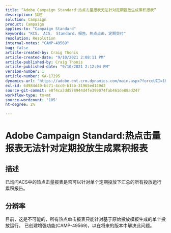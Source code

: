 ```yaml
---
title: “Adobe Campaign Standard:热点击量报表无法针对定期投放生成累积报表”
description: 描述
solution: Campaign
product: Campaign
applies-to: "Campaign Standard"
keywords: "KCS， ACS， Standard，报告，热点点击，定期交付"
resolution: Resolution
internal-notes: "CAMP-49569"
bug: false
article-created-by: Craig Thonis
article-created-date: "9/10/2021 2:08:11 PM"
article-published-by: Craig Thonis
article-published-date: "9/10/2021 2:12:04 PM"
version-number: 1
article-number: KA-17295
dynamics-url: "https://adobe-ent.crm.dynamics.com/main.aspx?forceUCI=1&pagetype=entityrecord&etn=knowledgearticle&id=14217383-4012-ec11-b6e6-000d3a597bfc"
exl-id: 6d984d40-bc71-4cc0-b13b-31965ed149d2
source-git-commit: e8f4ca2dd578944d4fe399074fab461de88ad247
workflow-type: tm+mt
source-wordcount: '105'
ht-degree: 2%

---
```


# Adobe Campaign Standard:热点击量报表无法针对定期投放生成累积报表

## 描述


已询问ACS中的热点击量报表是否可以针对单个定期投放下汇总的所有投放运行累积报告。


## 分辨率


目前，这是不可能的，所有热点单击报表只能针对基于原始投放模板生成的单个投放运行。 已创建增强功能(CAMP-49569)，以在将来的版本中解决此问题。
